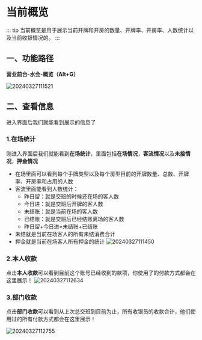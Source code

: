 # 当前概览
::: tip
当前概览是用于展示当前开牌和开房的数量、开牌率、开房率、人数统计以及当前收银情况的。
:::
## 一、功能路径
**营业前台-水会-概览（Alt+G）**

![20240327111521](https://wiki-cdsoft.oss-cn-hangzhou.aliyuncs.com/20240327111521.png)
## 二、查看信息
进入界面后我们就能看到展示的信息了
### 1.在场统计
刚进入界面后我们就能看到**在场统计**，里面包括**在场情况**，**客流情况**以及**未接情况**，**押金情况**

+ 在场里面可以看到每个手牌类型以及每个房型目前的开牌数量、总数、开牌率、开房率和占用的人数
+ 客流里面能看到人数统计：
  + 昨日留：就是交班的时候还在场的客人数
  + 今日进：就是交班后开牌的客人数
  + 未结账：就是当前在场的客人数
  + 已结账：就是交班后已经结账离场的客人数
  + 昨日留+今日进=未结账+已结账
+ 未结就是当前在场客人的所有未结消费合计
+ 押金就是当前在场客人所有押金的统计
![20240327111450](https://wiki-cdsoft.oss-cn-hangzhou.aliyuncs.com/20240327111450.png)

### 2.本人收款
点击**本人收款**可以看到目前这个账号已经收到的款项，你使用了的付款方式都会在这里展示！
![20240327112634](https://wiki-cdsoft.oss-cn-hangzhou.aliyuncs.com/20240327112634.png)

### 3.部门收款
点击**部门收款**可以看到从上次总交班到目前为止，所有收银员的收款合计，他们使用过的所有付款方式都会在这里展示！

![20240327112755](https://wiki-cdsoft.oss-cn-hangzhou.aliyuncs.com/20240327112755.png)